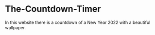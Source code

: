 # The-Countdown-Timer
In this website there is a countdown of a New Year 2022 with a beautiful wallpaper.
